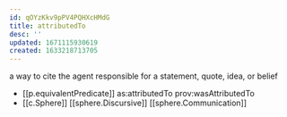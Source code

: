 ```yaml
---
id: qOYzKkv9pPV4PQHXcHMdG
title: attributedTo
desc: ''
updated: 1671115930619
created: 1633218713705
---
```




a way to cite the agent responsible for a statement, quote, idea, or belief

- [[p.equivalentPredicate]] as:attributedTo prov:wasAttributedTo
- [[c.Sphere]] [[sphere.Discursive]] [[sphere.Communication]]
